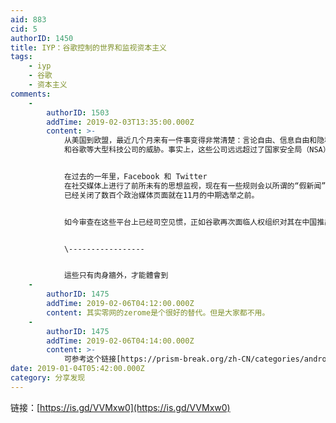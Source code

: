 ```yaml
---
aid: 883
cid: 5
authorID: 1450
title: IYP：谷歌控制的世界和监视资本主义
tags:
    - iyp
    - 谷歌
    - 资本主义
comments:
    -
        authorID: 1503
        addTime: 2019-02-03T13:35:00.000Z
        content: >-
            从美国到欧盟，最近几个月来有一件事变得非常清楚：言论自由、信息自由和隐私都受到了 Facebook，Twitter
            和谷歌等大型科技公司的威胁。事实上，这些公司远远超过了国家安全局（NSA）或英国政府的头号间谍机构 GCHQ。


            在过去的一年里，Facebook 和 Twitter
            在社交媒体上进行了前所未有的思想监视，现在有一些规则会以所谓的“假新闻”为由惩罚用户的思想犯罪，而 Facebook 和 Twitter
            已经关闭了数百个政治媒体页面就在11月的中期选举之前。


            如今审查在这些平台上已经司空见惯，正如谷歌再次面临人权组织对其在中国推出用于审查的搜索引擎计划的批评，这个项目名为 Dragonfly。


            \-----------------


            這些只有肉身牆外，才能體會到
    -
        authorID: 1475
        addTime: 2019-02-06T04:12:00.000Z
        content: 其实零网的zerome是个很好的替代。但是大家都不用。
    -
        authorID: 1475
        addTime: 2019-02-06T04:14:00.000Z
        content: >-
            可参考这个链接[https://prism-break.org/zh-CN/categories/android/](https://prism-break.org/zh-CN/categories/android/)
date: 2019-01-04T05:42:00.000Z
category: 分享发现
---
```


链接：[https://is.gd/VVMxw0](https://is.gd/VVMxw0)
